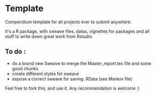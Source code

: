 # Template

Compendium template for all projects ever to submit anywhere. 

It's a R package, with sweave files, datas, vignettes for packages and all stuff to write down great work from Rstudio.

## To do : 

- do a brand new Sweave to merge the Master_report.tex file and some good chunks
- create different styles for sweave
- expose a correct sweave for saving .RData (see Markov file)

Feel free to fork this, and use it. Any recommendation is welcome :)

